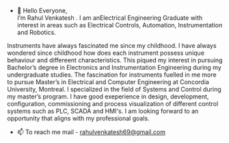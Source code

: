 - 👋 Hello Everyone,  
I’m Rahul Venkatesh . I am anElectrical Engineering Graduate with interest in areas such as Electrical Controls, Automation, Instrumentation and Robotics.

Instruments have always fascinated me since my childhood. I have always wondered since childhood how does each instrument possess unique behaviour
and differeent characteristics. This piqued my interest in pursuing Bachelor’s degree in Electronics and Instrumentation Engineering during my 
undergraduate studies. The fascination for instruments fuelled  in me more to pursue Master’s in Electrical and Computer Engineering at Concordia University, 
Montreal. I specialized in the field of Systems and Control during my master’s program. I have good exeperience in design, development, configuration,
commissioning and process visualization of different control systems such as PLC, SCADA and HMI's. I am looking forward to an opportunity that aligns 
with my professional goals.


- 📫 To reach me mail - rahulvenkatesh69@gmail.com



